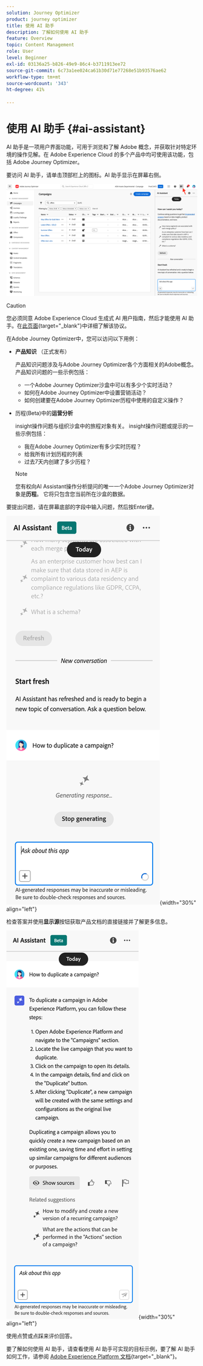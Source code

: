 ```yaml
---
solution: Journey Optimizer
product: journey optimizer
title: 使用 AI 助手
description: 了解如何使用 AI 助手
feature: Overview
topic: Content Management
role: User
level: Beginner
exl-id: 03136a25-b826-49e9-86c4-b3711913ee72
source-git-commit: 6c73a1ee024ca61b30d71e77268e51b93576ae62
workflow-type: tm+mt
source-wordcount: '343'
ht-degree: 41%

---
```


# 使用 AI 助手 {#ai-assistant}

AI 助手是一项用户界面功能，可用于浏览和了解 Adobe 概念，并获取针对特定环境的操作见解。在 Adobe Experience Cloud 的多个产品中均可使用该功能，包括 Adobe Journey Optimizer。

要访问 AI 助手，请单击顶部栏上的图标。AI 助手显示在屏幕右侧。

![](assets/do-not-localize/ai-assistant-open.png)


>[!CAUTION]
>
>您必须同意 Adobe Experience Cloud 生成式 AI 用户指南，然后才能使用 AI 助手。在[此页面](https://experienceleague.adobe.com/zh-hans/docs/experience-platform/ai-assistant/home){target="_blank"}中详细了解该协议。

在Adobe Journey Optimizer中，您可以访问以下用例：

* **产品知识** （正式发布）

  产品知识问题涉及与Adobe Journey Optimizer各个方面相关的Adobe概念。 产品知识问题的一些示例包括：

   * 一个Adobe Journey Optimizer沙盒中可以有多少个实时活动？
   * 如何在Adobe Journey Optimizer中设置营销活动？
   * 如何创建要在Adobe Journey Optimizer历程中使用的自定义操作？


* 历程(Beta)中的&#x200B;**运营分析**

  insight操作问题与组织沙盒中的旅程对象有关。 insight操作问题或提示的一些示例包括：

   * 我在Adobe Journey Optimizer有多少实时历程？
   * 给我所有计划历程的列表
   * 过去7天内创建了多少历程？

  >[!NOTE]
  >
  >您有权向AI Assistant操作分析提问的唯一一个Adobe Journey Optimizer对象是&#x200B;**历程**。 它将只包含您当前所在沙盒的数据。


要提出问题，请在屏幕底部的字段中输入问题，然后按Enter键。

![](assets/do-not-localize/ai-assistant-ask.png){width="30%" align="left"}

检查答案并使用&#x200B;**显示源**&#x200B;按钮获取产品文档的直接链接并了解更多信息。

![](assets/do-not-localize/ai-assistant-answer.png){width="30%" align="left"}

使用点赞或点踩来评价回答。

要了解如何使用 AI 助手，请查看使用 AI 助手可实现的目标示例，要了解 AI 助手如何工作，请参阅 [Adobe Experience Platform 文档](https://experienceleague.adobe.com/zh-hans/docs/experience-platform/ai-assistant/home){target="_blank"}。
